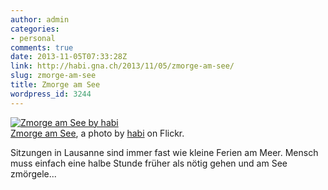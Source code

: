 ```yaml
---
author: admin
categories:
- personal
comments: true
date: 2013-11-05T07:33:28Z
link: http://habi.gna.ch/2013/11/05/zmorge-am-see/
slug: zmorge-am-see
title: Zmorge am See
wordpress_id: 3244
---
```


[![Zmorge am See by habi](http://farm4.staticflickr.com/3716/10686102943_5d210a943c.jpg)](http://www.flickr.com/photos/habi/10686102943/)  
[Zmorge am See](http://www.flickr.com/photos/habi/10686102943/), a photo by [habi](http://www.flickr.com/photos/habi/) on Flickr.

Sitzungen in Lausanne sind immer fast wie kleine Ferien am Meer. Mensch muss einfach eine halbe Stunde früher als nötig gehen und  am See zmörgele...

